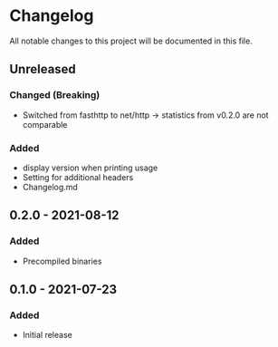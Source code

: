 <!--
SPDX-FileCopyrightText: 2021 Eric Neidhardt
SPDX-License-Identifier: CC-BY-4.0
-->
<!-- markdownlint-disable MD022 MD032 MD024-->
# Changelog

All notable changes to this project will be documented in this file.

## Unreleased

### Changed (Breaking)
* Switched from fasthttp to net/http -> statistics from v0.2.0 are not comparable
### Added
* display version when printing usage
* Setting for additional headers
* Changelog.md

## 0.2.0 - 2021-08-12
### Added
* Precompiled binaries

## 0.1.0 - 2021-07-23
### Added
* Initial release
